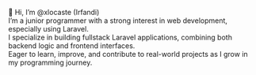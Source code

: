 👋 Hi, I’m @xlocaste (Irfandi)  
I’m a junior programmer with a strong interest in web development, especially using Laravel.  
I specialize in building fullstack Laravel applications, combining both backend logic and frontend interfaces.  
Eager to learn, improve, and contribute to real-world projects as I grow in my programming journey.
